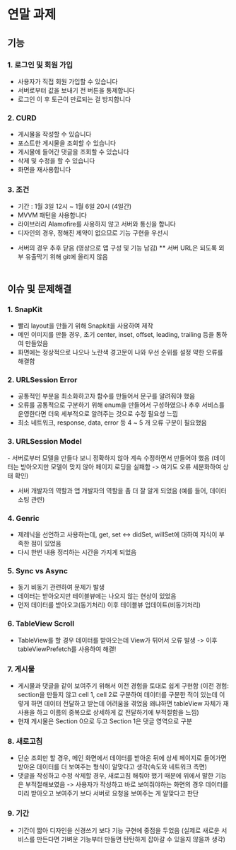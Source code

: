 # 연말 과제
## 기능
### 1. 로그인 및 회원 가입
  - 사용자가 직접 회원 가입할 수 있습니다
  - 서버로부터 값을 보내기 전 버튼을 통제합니다
  - 로그인 이 후 토근이 만료되는 걸 방지합니다
### 2. CURD
  - 게시물을 작성할 수 있습니다
  - 포스트한 게시물을 조회할 수 있습니다
  - 게시물에 들어간 댓글을 조회할 수 있습니다
  - 삭제 및 수정을 할 수 있습니다
  - 화면을 재사용합니다
### 3. 조건 
  - 기간 : 1월 3일 12시 ~ 1월 6일 20시 (4일간)
  - MVVM 패턴을 사용합니다
  - 라이브러리 Alamofire를 사용하지 않고 서버와 통신을 합니다
  - 디자인의 경우, 정해진 제약이 없으므로 기능 구현을 우선시
  * 서버의 경우 추후 닫음 (영상으로 앱 구성 및 기능 남김)
  ** 서버 URL은 되도록 외부 유출막기 위해 git에 올리지 않음
</br></br>
## 이슈 및 문제해결
### 1. SnapKit 
  - 빨리 layout을 만들기 위해 Snapkit을 사용하여 제작
  - 메인 이미지를 만들 경우, 초기 center, inset, offset, leading, trailing 등을 통하여 만들었음
  - 화면에는 정상적으로 나오나 노란색 경고문이 나와 우선 순위를 설정 약한 오류를 해결함
### 2. URLSession Error 
  - 공통적인 부분을 최소화하고자 함수를 만들어서 문구를 알려줘야 했음
  - 오류를 공통적으로 구분하기 위해 enum을 만들어서 구성하였으나 추후 서비스를 운영한다면 더욱 세부적으로 알려주는 것으로 수정 필요성 느낌
  - 최소 네트워크, response, data, error 등 4 ~ 5 개 오류 구분이 필요했음
### 3. URLSession Model
  - 서버로부터 모델을 만들다 보니 정확하지 않아 계속 수정하면서 만들어야 했음 (데이터는 받아오지만 모델이 맞지 않아 페이지 로딩을 실패함 -> 여기도 오류 세분화하여 상태 확인)
  - 서버 개발자의 역할과 앱 개발자의 역할을 좀 더 잘 알게 되었음
    (예를 들어, 데이터 소팅 관련)
### 4. Genric
  - 제레닉을 선언하고 사용하는데, get, set <-> didSet, willSet에 대하여 지식이 부족한 점이 있었음
  - 다시 한번 내용 정리하는 시간을 가지게 되었음
### 5. Sync vs Async
  - 동기 비동기 관련하여 문제가 발생
  - 데이터는 받아오지만 테이블뷰에는 나오지 않는 현상이 있었음
  - 먼저 데이터를 받아오고(동기처리) 이후 테이블뷰 업데이트(비동기처리) 
### 6. TableView Scroll
  - TableView를 할 경우 데이터를 받아오는데 View가 튀어서 오류 발생 -> 이후 tableViewPrefetch를 사용하여 해결!
### 7. 게시물
  - 게시물과 댓글을 같이 보여주기 위해서 이전 경험을 토대로 쉽게 구현함
  (이전 경험: section을 만들지 않고 cell 1, cell 2로 구분하여 데이터를 구분한 적이 있는데 이렇게 하면 데이터 전달하고 받는데 어려움을 겪었음 왜냐하면 tableView 자체가 재사용을 하고 이름의 중복으로 상세하게 값 전달하기에 부적절함을 느낌)
  - 현재 게시물은 Section 0으로 두고 Section 1은 댓글 영역으로 구분
### 8. 새로고침
  - 단순 조회만 할 경우, 메인 화면에서 데이터를 받아온 뒤에 상세 페이지로 들어가면 받아온 데이터를 더 보여주는 형식이 알맞다고 생각(속도와 네트워크 측면)
  - 댓글을 작성하고 수정 삭제할 경우, 새로고침 해줘야 했기 때문에 위에서 말한 기능은 부적절해보였음 -> 사용자가 작성하고 바로 보여줘야하는 화면의 경우 데이터를 미리 받아오고 보여주기 보다 서버로 요청을 보여주는 게 알맞다고 판단 
### 9. 기간
  - 기간이 짧아 디자인을 신경쓰기 보다 기능 구현에 중점을 두었음 (실제로 새로운 서비스를 만든다면 가벼운 기능부터 만들면 탄탄하게 잡아갈 수 있을지 않을까 생각)

